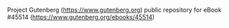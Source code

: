 Project Gutenberg (https://www.gutenberg.org) public repository for eBook #45514 (https://www.gutenberg.org/ebooks/45514)

